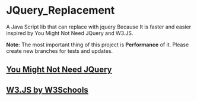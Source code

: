 # JQuery_Replacement
A Java Script lib that can replace with jquery Because It is faster and easier inspired by You Might Not Need JQuery and W3.JS.

**Note:** The most important thing of this project is **Performance** of it. Please create new branches for tests and updates.
## [You Might Not Need JQuery](http://youmightnotneedjquery.com/)
## [W3.JS by W3Schools](https://www.w3schools.com/w3js/)
